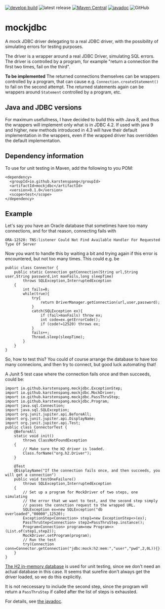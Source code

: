 [![develop build](https://github.com/karstenspang/mockjdbc/actions/workflows/maven.yml/badge.svg?branch=develop)](https://github.com/karstenspang/mockjdbc/actions/workflows/maven.yml?query=branch%3Adevelop)
![latest release](https://img.shields.io/github/v/release/karstenspang/mockjdbc?sort=semver)
[![Maven Central](https://maven-badges.herokuapp.com/maven-central/io.github.karstenspang/mockjdbc/badge.svg)](https://maven-badges.herokuapp.com/maven-central/io.github.karstenspang/mockjdbc)
[![javadoc](https://javadoc.io/badge2/io.github.karstenspang/mockjdbc/javadoc.svg)](https://javadoc.io/doc/io.github.karstenspang/mockjdbc)
![GitHub](https://img.shields.io/github/license/karstenspang/mockjdbc)
# mockjdbc
A mock JDBC driver delegating to a real JDBC driver, with the
possibility of simulating errors for testing purposes.

The driver is a wrapper around a real JDBC Driver, simulating SQL errors.
The driver is controlled by a program, for example
"return a connection the first two times, fail on the third".

**To be implemented**
The returned connections themselves can be wrappers controlled by
a program, that can cause e.g. `Connection.createStatement()`
to fail on the second attempt. The returned statements again
can be wrappers around `Statement` controlled by a program, etc.

## Java and JDBC versions
For maximum usefullness,
I have decided to build this with Java 8, and thus the wrappers
will implement only what is in JDBC 4.2. If used with java 9 and
higher, new methods introduced in 4.3 will have their default
implementation in the wrappers, even if the wrapped driver has
overridden the default implementation.

## Dependency information
To use for unit testing in Maven, add the following to you POM:
```
<dependency>
  <groupId>io.github.karstenspang</groupId>
  <artifactId>mockjdbc</artifactId>
  <version>0.1.0</version>
  <scope>test</scope>
</dependency>
```
## Example
Let's say you have an Oracle database that sometimes have too many
connections, and for that reason, connecting fails with
```
ORA-12520: TNS:listener Could Not Find Available Handler For Requested Type Of Server
```
Now you want to handle this by waiting a bit and trying again if this error
is encountered, but not too many times. This could e.g. be
```
public class Connector {
    public static Connection getConnection(String url,String user,String password,int maxFails,long sleepTime)
        throws SQLException,InterruptedException
    {
        int fails=0;
        while(true){
            try{
                return DriverManager.getConnection(url,user,password);
            }
            catch(SQLException ex){
                if (fail>maxFails) throw ex;
                int code=ex.getErrorCode();
                if (code!=12520) throws ex;
            }
            fails++;
            Thread.sleep(sleepTime);
        }
    }
}
```
So, how to test this? You could of course arrange the database to have too
many connecions, and then try to connect, but good luck automating that!

A Junit 5 test case where the connection fails once and then
succeeds, could be:
```
import io.github.karstenspang.mockjdbc.ExceptionStep;
import io.github.karstenspang.mockjdbc.MockDriver;
import io.github.karstenspang.mockjdbc.PassThruStep;
import io.github.karstenspang.mockjdbc.Program;
import java.sql.Connection;
import java.sql.SQLException;
import org.junit.jupiter.api.BeforeAll;
import org.junit.jupiter.api.DisplayName;
import org.junit.jupiter.api.Test;
public class ConnectorTest {
    @BeforeAll
    static void init()
        throws ClassNotFoundException
    {
        // Make sure the H2 driver is loaded.
        Class.forName("org.h2.Driver");
    }
    
    @Test
    @DisplayName("If the connection fails once, and then succeeds, you will get a connection")
    public void testOneFailure()
        throws SQLException,InterruptedException
    {
        // Set up a program for MockDriver of two steps, one simulating
        // the error that we want to test, and the second step simply
        // passes the connction request to the wrapped URL.
        SQLException ex=new SQLException("db overloaded","00000",12520);
        ExceptionStep<Connection> step1=new ExceptionStep<>(ex);
        PassThruStep<Connection> step2=PassThruStep.instance();
        Program<Connection> program=new Program<>(List.of(step1,step2));
        MockDriver.setProgram(program);
        // Run the test
        try(Connection conn=Connector.getConnection("jdbc:mock:h2:mem:","user","pwd",2,0L)){}
    }
}
```
[The H2 in-memory database](https://www.h2database.com/)
is used for unit testing, since we don't need
an actual database in this case. It seems that surefire don't always get
the driver loaded, so we do this explicitly.

It is not neccessary to include the second step, since the program will
return a `PassThruStep` if called after the list of steps is exhausted.

For details, see [the javadoc](https://javadoc.io/doc/io.github.karstenspang/mockjdbc).

